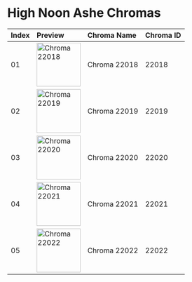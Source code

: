 # High Noon Ashe Chromas

| Index | Preview | Chroma Name | Chroma ID |
|:---|:---|:---|:---|
| 01 | <img src='https://raw.communitydragon.org/latest/plugins/rcp-be-lol-game-data/global/default/v1/champion-chroma-images/22/22018.png' alt='Chroma 22018' width='100'> | Chroma 22018 | 22018 |
| 02 | <img src='https://raw.communitydragon.org/latest/plugins/rcp-be-lol-game-data/global/default/v1/champion-chroma-images/22/22019.png' alt='Chroma 22019' width='100'> | Chroma 22019 | 22019 |
| 03 | <img src='https://raw.communitydragon.org/latest/plugins/rcp-be-lol-game-data/global/default/v1/champion-chroma-images/22/22020.png' alt='Chroma 22020' width='100'> | Chroma 22020 | 22020 |
| 04 | <img src='https://raw.communitydragon.org/latest/plugins/rcp-be-lol-game-data/global/default/v1/champion-chroma-images/22/22021.png' alt='Chroma 22021' width='100'> | Chroma 22021 | 22021 |
| 05 | <img src='https://raw.communitydragon.org/latest/plugins/rcp-be-lol-game-data/global/default/v1/champion-chroma-images/22/22022.png' alt='Chroma 22022' width='100'> | Chroma 22022 | 22022 |
